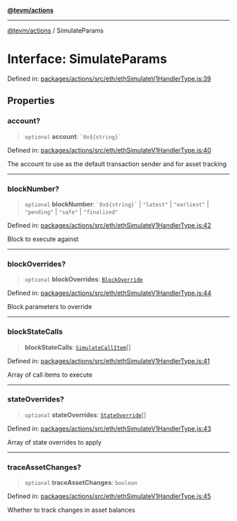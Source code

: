 [**@tevm/actions**](../README.md)

***

[@tevm/actions](../globals.md) / SimulateParams

# Interface: SimulateParams

Defined in: [packages/actions/src/eth/ethSimulateV1HandlerType.js:39](https://github.com/evmts/tevm-monorepo/blob/main/packages/actions/src/eth/ethSimulateV1HandlerType.js#L39)

## Properties

### account?

> `optional` **account**: `` `0x${string}` ``

Defined in: [packages/actions/src/eth/ethSimulateV1HandlerType.js:40](https://github.com/evmts/tevm-monorepo/blob/main/packages/actions/src/eth/ethSimulateV1HandlerType.js#L40)

The account to use as the default transaction sender and for asset tracking

***

### blockNumber?

> `optional` **blockNumber**: `` `0x${string}` `` \| `"latest"` \| `"earliest"` \| `"pending"` \| `"safe"` \| `"finalized"`

Defined in: [packages/actions/src/eth/ethSimulateV1HandlerType.js:42](https://github.com/evmts/tevm-monorepo/blob/main/packages/actions/src/eth/ethSimulateV1HandlerType.js#L42)

Block to execute against

***

### blockOverrides?

> `optional` **blockOverrides**: [`BlockOverride`](BlockOverride.md)

Defined in: [packages/actions/src/eth/ethSimulateV1HandlerType.js:44](https://github.com/evmts/tevm-monorepo/blob/main/packages/actions/src/eth/ethSimulateV1HandlerType.js#L44)

Block parameters to override

***

### blockStateCalls

> **blockStateCalls**: [`SimulateCallItem`](SimulateCallItem.md)[]

Defined in: [packages/actions/src/eth/ethSimulateV1HandlerType.js:41](https://github.com/evmts/tevm-monorepo/blob/main/packages/actions/src/eth/ethSimulateV1HandlerType.js#L41)

Array of call items to execute

***

### stateOverrides?

> `optional` **stateOverrides**: [`StateOverride`](StateOverride.md)[]

Defined in: [packages/actions/src/eth/ethSimulateV1HandlerType.js:43](https://github.com/evmts/tevm-monorepo/blob/main/packages/actions/src/eth/ethSimulateV1HandlerType.js#L43)

Array of state overrides to apply

***

### traceAssetChanges?

> `optional` **traceAssetChanges**: `boolean`

Defined in: [packages/actions/src/eth/ethSimulateV1HandlerType.js:45](https://github.com/evmts/tevm-monorepo/blob/main/packages/actions/src/eth/ethSimulateV1HandlerType.js#L45)

Whether to track changes in asset balances
